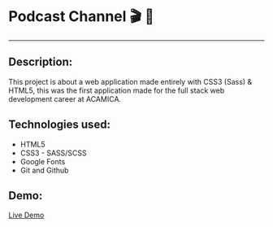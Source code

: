 # Podcast Channel 🎬 🎤

---

## Description:

This project is about a web application made entirely with CSS3 (Sass) & HTML5, this was the first application made for the full stack web development career at ACAMICA.

## Technologies used:

- HTML5
- CSS3 - SASS/SCSS
- Google Fonts
- Git and Github

## Demo:

[Live Demo](https://podcast-channel-st.surge.sh/ 'Live Demo')
